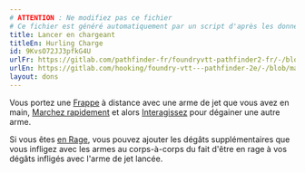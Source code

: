 ```yaml
---
# ATTENTION : Ne modifiez pas ce fichier
# Ce fichier est généré automatiquement par un script d'après les données du module Foundry VTT officiel et de sa traduction
title: Lancer en chargeant
titleEn: Hurling Charge
id: 9KvsO72JJ3pfkG4U
urlFr: https://gitlab.com/pathfinder-fr/foundryvtt-pathfinder2-fr/-/blob/master/data/feats/9KvsO72JJ3pfkG4U.htm
urlEn: https://gitlab.com/hooking/foundry-vtt---pathfinder-2e/-/blob/master/packs/data/feats.db/hurling-charge.json
layout: dons
---
```

Vous portez une [Frappe](../actions/frapper.html) à distance avec une arme de jet que vous avez en main, [Marchez rapidement](../actions/marcher-rapidement.html) et alors [Interagissez](../actions/interagir.html) pour dégainer une autre arme.

Si vous êtes [en Rage](../actions/rage.html), vous pouvez ajouter les dégâts supplémentaires que vous infligez avec les armes au corps-à-corps du fait d'être en rage à vos dégâts infligés avec l'arme de jet lancée.
